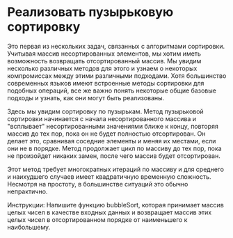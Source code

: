 # Реализовать пузырьковую сортировку
Это первая из нескольких задач, связанных с алгоритмами сортировки. Учитывая массив несортированных элементов, мы хотим иметь возможность возвращать отсортированный массив. Мы увидим несколько различных методов для этого и узнаем о некоторых компромиссах между этими различными подходами. Хотя большинство современных языков имеют встроенные методы сортировки для подобных операций, все же важно понять некоторые общие базовые подходы и узнать, как они могут быть реализованы.

Здесь мы увидим сортировку по пузырькам. Метод пузырьковой сортировки начинается с начала несортированного массива и "всплывает" несортированными значениями ближе к концу, повторяя массив до тех пор, пока он не будет полностью отсортирован. Он делает это, сравнивая соседние элементы и меняя их местами, если они не в порядке. Метод продолжает цикл по массиву до тех пор, пока не произойдет никаких замен, после чего массив будет отсортирован.

Этот метод требует многократных итераций по массиву и для среднего и наихудшего случаев имеет квадратичную временную сложность. Несмотря на простоту, в большинстве ситуаций это обычно непрактично.

Инструкции: Напишите функцию bubbleSort, которая принимает массив целых чисел в качестве входных данных и возвращает массив этих целых чисел в отсортированном порядке от наименьшего к наибольшему.